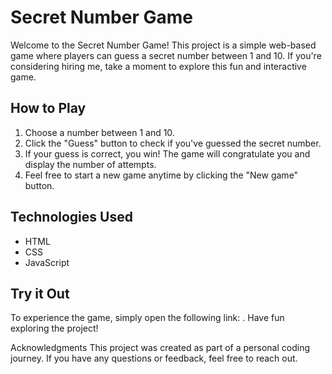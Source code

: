  <h1>Secret Number Game</h1>
 
Welcome to the Secret Number Game! This project is a simple web-based game where 
players can guess a secret number between 1 and 10. If you're considering hiring me, 
take a moment to explore this fun and interactive game.

<h2>How to Play</h2>

<ol>
  <li>Choose a number between 1 and 10.</li>
  <li>Click the "Guess" button to check if you've guessed the secret number.</li>
  <li>If your guess is correct, you win! The game will congratulate you and display the number of attempts.</li>
  <li>Feel free to start a new game anytime by clicking the "New game" button.</li>
</ol>


<h2>Technologies Used</h2>

<ul>
  <li>HTML</li>
  <li>CSS</li>
  <li>JavaScript</li>
</ul>

<h2>Try it Out</h2>



To experience the game, simply open the following link: <a href="https://jogo-three-sepia.vercel.app/" target="_blank"></a>. Have fun exploring the project!

Acknowledgments
This project was created as part of a personal coding journey. If you have any questions or feedback, feel free to reach out.

